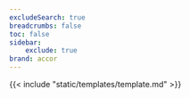 ```yaml
---
excludeSearch: true
breadcrumbs: false
toc: false
sidebar:
    exclude: true
brand: accor
---
```

{{< include "static/templates/template.md" >}}